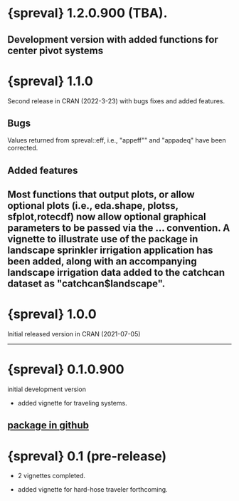 
# {spreval} 1.2.0.900 (TBA).
Development version with added functions for center pivot systems
---

# {spreval} 1.1.0
Second release in CRAN (2022-3-23) with bugs fixes and added features.
 
## Bugs 
Values returned from spreval::eff, i.e., "appeff"" and "appadeq" have been 
corrected.  

## Added features
Most functions that output plots, or allow optional plots 
(i.e., eda.shape, plotss, sfplot,rotecdf) now allow optional graphical 
parameters to be passed via the ... convention. A vignette to illustrate 
use of the package in landscape sprinkler irrigation application has been added,
along with an accompanying landscape irrigation data added to the catchcan 
dataset as "catchcan$landscape". 
---

# {spreval} 1.0.0
Initial released version in CRAN (2021-07-05)

---

# {spreval} 0.1.0.900
initial development version 

* added vignette for traveling systems.

[package in github](https://github.com/glgrabow/spreval/blob/master/packages/spreval_0.1.0.900.tar.gz)
---

# {spreval} 0.1 (pre-release)

* 2 vignettes completed.

* added vignette for hard-hose traveler forthcoming.
